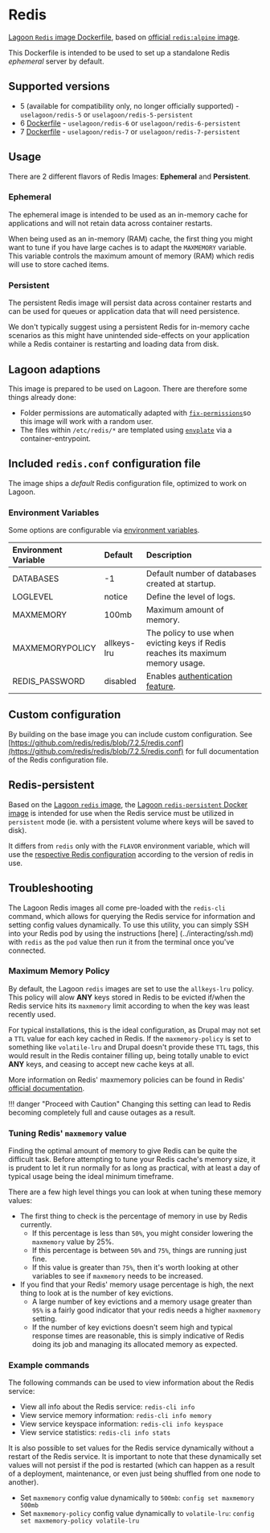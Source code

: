 # Redis

[Lagoon `Redis` image Dockerfile](https://github.com/uselagoon/lagoon-images/blob/main/images/redis), based on [official `redis:alpine` image](https://hub.docker.com/_/redis/).

This Dockerfile is intended to be used to set up a standalone Redis _ephemeral_ server by default.

## Supported versions

* 5 \(available for compatibility only, no longer officially supported\) - `uselagoon/redis-5` or `uselagoon/redis-5-persistent`
* 6 [Dockerfile](https://github.com/uselagoon/lagoon-images/blob/main/images/redis/6.Dockerfile) - `uselagoon/redis-6` or `uselagoon/redis-6-persistent`
* 7 [Dockerfile](https://github.com/uselagoon/lagoon-images/blob/main/images/redis/7.Dockerfile) - `uselagoon/redis-7` or `uselagoon/redis-7-persistent`

## Usage

There are 2 different flavors of Redis Images: **Ephemeral** and **Persistent**.

### Ephemeral

The ephemeral image is intended to be used as an in-memory cache for applications and will not retain data across container restarts.

When being used as an in-memory (RAM) cache, the first thing you might want to tune if you have large caches is to adapt the `MAXMEMORY` variable. This variable controls the maximum amount of memory (RAM) which redis will use to store cached items.

### Persistent

The persistent Redis image will persist data across container restarts and can be used for queues or application data that will need persistence.

We don't typically suggest using a persistent Redis for in-memory cache scenarios as this might have unintended side-effects on your application while a Redis container is restarting and loading data from disk.

## Lagoon adaptions

This image is prepared to be used on Lagoon. There are therefore some things already done:

* Folder permissions are automatically adapted with [`fix-permissions`](https://github.com/uselagoon/lagoon-images/blob/main/images/commons/fix-permissions)so this image will work with a random user.
* The files within `/etc/redis/*` are templated using [`envplate`](https://github.com/kreuzwerker/envplate) via a container-entrypoint.

## Included `redis.conf` configuration file

The image ships a _default_ Redis configuration file, optimized to work on Lagoon.

### Environment Variables

Some options are configurable via [environment
variables](../concepts-advanced/environment-variables.md).

| Environment Variable | Default     |                                        Description                                         |
| :------------------- | :---------- | :----------------------------------------------------------------------------------------- |
| DATABASES            | -1          | Default number of databases created at startup.                                            |
| LOGLEVEL             | notice      | Define the level of logs.                                                                  |
| MAXMEMORY            | 100mb       | Maximum amount of memory.                                                                  |
| MAXMEMORYPOLICY      | allkeys-lru | The policy to use when evicting keys if Redis reaches its maximum memory usage.            |
| REDIS_PASSWORD       | disabled    | Enables [authentication feature](https://redis.io/topics/security#authentication-feature). |

## Custom configuration

By building on the base image you can include custom configuration.
See [https://github.com/redis/redis/blob/7.2.5/redis.conf](https://github.com/redis/redis/blob/7.2.5/redis.conf) for full documentation of the Redis configuration file.

## Redis-persistent

Based on the [Lagoon `redis` image](https://github.com/uselagoon/lagoon-images/blob/main/images/redis/6.Dockerfile), the [Lagoon `redis-persistent` Docker image](https://github.com/uselagoon/lagoon-images/blob/main/images/redis-persistent/6.Dockerfile) is intended for use when the Redis service must be utilized in `persistent` mode \(ie. with a persistent volume where keys will be saved to disk\).

It differs from `redis` only with the `FLAVOR` environment variable, which will use the [respective Redis configuration](https://github.com/uselagoon/lagoon-images/tree/main/images/redis/conf) according to the version of redis in use.

## Troubleshooting

The Lagoon Redis images all come pre-loaded with the `redis-cli` command, which allows for querying the Redis service for information and setting config values dynamically. To use this utility, you can simply SSH into your Redis pod by using the instructions [here] (../interacting/ssh.md) with `redis` as the `pod` value then run it from the terminal once you've connected.

### Maximum Memory Policy

By default, the Lagoon `redis` images are set to use the `allkeys-lru` policy. This policy will alow **ANY** keys stored in Redis to be evicted if/when the Redis service hits its `maxmemory` limit according to when the key was least recently used.

For typical installations, this is the ideal configuration, as Drupal may not set a `TTL` value for each key cached in Redis. If the `maxmemory-policy` is set to something like `volatile-lru` and Drupal doesn't provide these `TTL` tags, this would result in the Redis container filling up, being totally unable to evict **ANY** keys, and ceasing to accept new cache keys at all.

More information on Redis' maxmemory policies can be found in Redis' [official documentation](https://redis.io/docs/manual/eviction/#eviction-policies).

!!! danger "Proceed with Caution"
    Changing this setting can lead to Redis becoming completely full and cause outages as a result.

### Tuning Redis' `maxmemory` value

Finding the optimal amount of memory to give Redis can be quite the difficult task. Before attempting to tune your Redis cache's memory size, it is prudent to let it run normally for as long as practical, with at least a day of typical usage being the ideal minimum timeframe.

There are a few high level things you can look at when tuning these memory values:

* The first thing to check is the percentage of memory in use by Redis currently.
  * If this percentage is less than `50%`, you might consider lowering the `maxmemory` value by 25%.
  * If this percentage is between `50%` and `75%`, things are running just fine.
  * If this value is greater than `75%`, then it's worth looking at other variables to see if `maxmemory` needs to be increased.
* If you find that your Redis' memory usage percentage is high, the next thing to look at is the number of key evictions.
  * A large number of key evictions and a memory usage greater than `95%` is a fairly good indicator that your redis needs a higher `maxmemory` setting.
  * If the number of key evictions doesn't seem high and typical response times are reasonable, this is simply indicative of Redis doing its job and managing its allocated memory as expected.

### Example commands

The following commands can be used to view information about the Redis service:

* View all info about the Redis service: `redis-cli info`
* View service memory information: `redis-cli info memory`
* View service keyspace information: `redis-cli info keyspace`
* View service statistics: `redis-cli info stats`

It is also possible to set values for the Redis service dynamically without a restart of the Redis service. It is important to note that these dynamically set values will not persist if the pod is restarted (which can happen as a result of a deployment, maintenance, or even just being shuffled from one node to another).

* Set `maxmemory` config value dynamically to `500mb`: `config set maxmemory 500mb`
* Set `maxmemory-policy` config value dynamically to `volatile-lru`: `config set maxmemory-policy volatile-lru`
